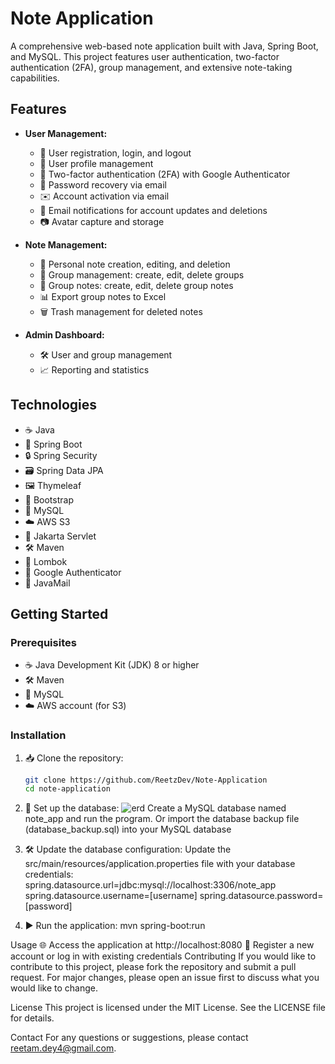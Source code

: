 # Note Application

A comprehensive web-based note application built with Java, Spring Boot, and MySQL. This project features user authentication, two-factor authentication (2FA), group management, and extensive note-taking capabilities.

## Features

- **User Management:**
  - 📝 User registration, login, and logout
  - 👤 User profile management
  - 🔐 Two-factor authentication (2FA) with Google Authenticator
  - 📧 Password recovery via email
  - ✉️ Account activation via email
  - 📨 Email notifications for account updates and deletions
  - 📷 Avatar capture and storage

- **Note Management:**
  - 📒 Personal note creation, editing, and deletion
  - 👥 Group management: create, edit, delete groups
  - 📑 Group notes: create, edit, delete group notes
  - 📊 Export group notes to Excel
  - 🗑️ Trash management for deleted notes

- **Admin Dashboard:**
  - 🛠️ User and group management
  - 📈 Reporting and statistics

## Technologies

- ☕ Java
- 🌱 Spring Boot
- 🔒 Spring Security
- 🗃️ Spring Data JPA
- 🖼️ Thymeleaf
- 🎨 Bootstrap
- 🐬 MySQL
- ☁️ AWS S3
- 📜 Jakarta Servlet
- 🛠️ Maven
- 📝 Lombok
- 📱 Google Authenticator
- 📧 JavaMail

## Getting Started

### Prerequisites

- ☕ Java Development Kit (JDK) 8 or higher
- 🛠️ Maven
- 🐬 MySQL
- ☁️ AWS account (for S3)

### Installation

1. 📥 Clone the repository:
   ```bash
   git clone https://github.com/ReetzDev/Note-Application
   cd note-application
   
2. 🐬 Set up the database:
   ![erd](https://github.com/ReetzDev/Note-Application/blob/main/uploads/avatar/pic.jpg)
   Create a MySQL database named note_app and run the program.
   Or import the database backup file (database_backup.sql) into your MySQL database
   
4. 🛠️ Update the database configuration:
   Update the src/main/resources/application.properties file with your database credentials:
   spring.datasource.url=jdbc:mysql://localhost:3306/note_app
   spring.datasource.username=[username]
   spring.datasource.password=[password]

5. ▶️ Run the application:
   mvn spring-boot:run

Usage
🌐 Access the application at http://localhost:8080
📝 Register a new account or log in with existing credentials
Contributing
If you would like to contribute to this project, please fork the repository and submit a pull request. For major changes, please open an issue first to discuss what you would like to change.

License
This project is licensed under the MIT License. See the LICENSE file for details.

Contact
For any questions or suggestions, please contact reetam.dey4@gmail.com.
